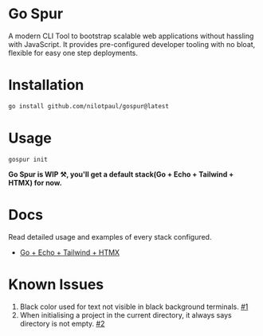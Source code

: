 # Go Spur

A modern CLI Tool to bootstrap scalable web applications without hassling with JavaScript. It provides pre-configured developer tooling with no bloat, flexible for easy one step deployments.

# Installation

```sh
go install github.com/nilotpaul/gospur@latest
```

# Usage

```
gospur init
```

**Go Spur is WIP ⚒️, you'll get a default stack(Go + Echo + Tailwind + HTMX) for now.**

# Docs

Read detailed usage and examples of every stack configured.

- [Go + Echo + Tailwind + HTMX](https://github.com/nilotpaul/gospur/tree/go-templates-htmx)

# Known Issues

1. Black color used for text not visible in black background terminals. [#1](https://github.com/nilotpaul/gospur/issues/1)
2. When initialising a project in the current directory, it always says directory is not empty. [#2](https://github.com/nilotpaul/gospur/issues/3)